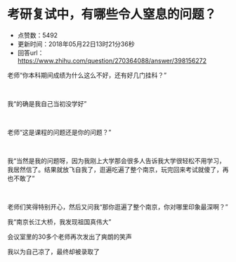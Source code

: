# 考研复试中，有哪些令人窒息的问题？
- 点赞数：5492
- 更新时间：2018年05月22日13时21分36秒
- 回答url：https://www.zhihu.com/question/270364088/answer/398156272
<body>
 <p data-pid="XTbuEIct">老师“你本科期间成绩为什么这么不好，还有好几门挂科？”</p>
 <br>
 <p data-pid="rMsxnscm">我“的确是我自己当初没学好”</p>
 <br>
 <p data-pid="fKwlK0kZ">老师“这是课程的问题还是你的问题？”</p>
 <br>
 <p data-pid="pxKNeam6">我“当然是我的问题呀，因为我刚上大学那会很多人告诉我大学很轻松不用学习，我居然信了。结果就放飞自我了，逛遍吃遍了整个南京，玩完回来考试就傻了，再也不敢了”</p>
 <br>
 <p data-pid="OZq2tTN0">老师们笑得特别开心，然后又问我“那你逛遍了整个南京，你对哪里印象最深啊？”</p>
 <p data-pid="YaNi4OAh">我“南京长江大桥，我发现祖国真伟大”</p>
 <p data-pid="xVtRClqw">会议室里的30多个老师再次发出了爽朗的笑声</p>
 <p data-pid="mLSnW53M">我以为自己凉了，最终却被录取了</p>
</body>